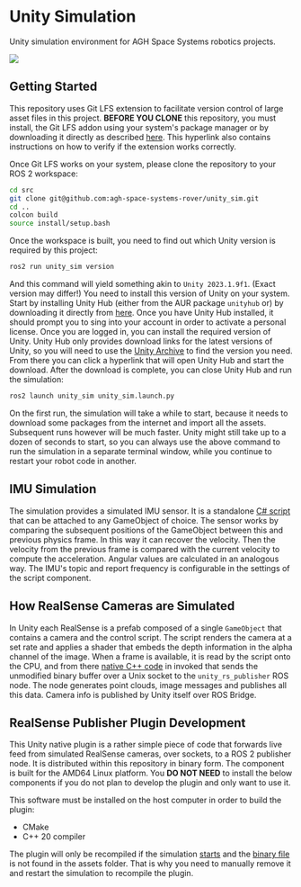 # Unity Simulation

Unity simulation environment for AGH Space Systems robotics projects.

![](./docs/cover.png)

## Getting Started

This repository uses Git LFS extension to facilitate version control of large asset files in this project. **BEFORE YOU CLONE** this repository, you must install, the Git LFS addon using your system's package manager or by downloading it directly as described [here](https://docs.github.com/en/repositories/working-with-files/managing-large-files/installing-git-large-file-storage). This hyperlink also contains instructions on how to verify if the extension works correctly.

Once Git LFS works on your system, please clone the repository to your ROS 2 workspace:
```bash
cd src
git clone git@github.com:agh-space-systems-rover/unity_sim.git
cd ..
colcon build
source install/setup.bash
```

Once the workspace is built, you need to find out which Unity version is required by this project:
```bash
ros2 run unity_sim version
```
And this command will yield something akin to `Unity 2023.1.9f1`. (Exact version may differ!)
You need to install this version of Unity on your system. Start by installing Unity Hub (either from the AUR package `unityhub` or) by downloading it directly from [here](https://unity3d.com/get-unity/download). Once you have Unity Hub installed, it should prompt you to sing into your account in order to activate a personal license. Once you are logged in, you can install the required version of Unity. Unity Hub only provides download links for the latest versions of Unity, so you will need to use the [Unity Archive](https://unity.com/releases/editor/archive) to find the version you need. From there you can click a hyperlink that will open Unity Hub and start the download. After the download is complete, you can close Unity Hub and run the simulation:
```bash
ros2 launch unity_sim unity_sim.launch.py
```

On the first run, the simulation will take a while to start, because it needs to download some packages from the internet and import all the assets. Subsequent runs however will be much faster. Unity might still take up to a dozen of seconds to start, so you can always use the above command to run the simulation in a separate terminal window, while you continue to restart your robot code in another.

## IMU Simulation

The simulation provides a simulated IMU sensor. It is a standalone [C# script](./unity_sim/Assets/Simulation/IMU/IMU.cs) that can be attached to any GameObject of choice. The sensor works by comparing the subsequent positions of the GameObject between this and previous physics frame. In this way it can recover the velocity. Then the velocity from the previous frame is compared with the current velocity to compute the acceleration. Angular values are calculated in an analogous way. The IMU's topic and report frequency is configurable in the settings of the script component.

## How RealSense Cameras are Simulated

In Unity each RealSense is a prefab composed of a single `GameObject` that contains a camera and the control script. The script renders the camera at a set rate and applies a shader that embeds the depth information in the alpha channel of the image. When a frame is available, it is read by the script onto the CPU, and from there [native C++ code](./unity_sim/unity_rs_publisher_plugin/) in invoked that sends the unmodified binary buffer over a Unix socket to the `unity_rs_publisher` ROS node. The node generates point clouds, image messages and publishes all this data. Camera info is published by Unity itself over ROS Bridge.

## RealSense Publisher Plugin Development

This Unity native plugin is a rather simple piece of code that forwards live feed from simulated RealSense cameras, over sockets, to a ROS 2 publisher node.
It is distributed within this repository in binary form. The component is built for the AMD64 Linux platform. You **DO NOT NEED** to install the below components if you do not plan to develop the plugin and only want to use it.

This software must be installed on the host computer in order to build the plugin:
- CMake
- C++ 20 compiler

The plugin will only be recompiled if the simulation [starts](./unity_sim/unity_sim/__init__.py) and the [binary file](./unity_sim/Assets/Simulation/RealSense/UnityRSPublisherPlugin.so) is not found in the assets folder. That is why you need to manually remove it and restart the simulation to recompile the plugin.

